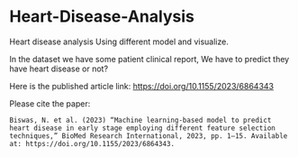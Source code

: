 # Heart-Disease-Analysis

Heart disease analysis Using different model and visualize. 

In the dataset we have some patient clinical report, We have to predict they have heart disease or not?

Here is the published article link: https://doi.org/10.1155/2023/6864343

Please cite the paper: 

`Biswas, N. et al. (2023) “Machine learning-based model to predict heart disease in early stage employing different feature selection techniques,” BioMed Research International, 2023, pp. 1–15. Available at: https://doi.org/10.1155/2023/6864343. `

